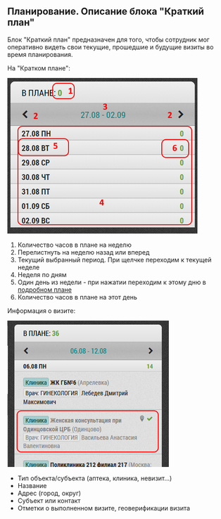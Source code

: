 ## Планирование. Описание блока "Краткий план"

Блок "Краткий план" предназначен для того, чтобы сотрудник мог оперативно видеть свои текущие, прошедшие и будущие визиты во время планирования.

На "Кратком плане":

![](../images/rep-planning-short-plan-empty.png)

 1. Количество часов в плане на неделю
 2. Перелистнуть на неделю назад или вперед
 3. Текущий выбранный период. При щелчке переходим к текущей неделе
 4. Неделя по дням
 5. Один день из недели - при нажатии переходим к этому дню в [подробном плане](rep-planning-full-plan.md)
 6. Количество часов в плане на этот день
   

Информация о визите:

![](../images/rep-planning-short-plan.png)

- Тип объекта/субъекта (аптека, клиника, невизит...)
- Название
- Адрес (город, округ)
- Субъект или контакт
- Отметки о выполненном визите, геоверификации визита
